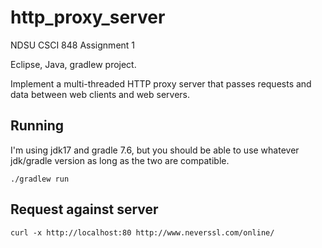 # http_proxy_server
NDSU CSCI 848 Assignment 1

Eclipse, Java, gradlew project. 

Implement a multi-threaded HTTP proxy server that passes requests and data between web clients and web servers.

## Running
I'm using jdk17 and gradle 7.6, but you should be able to use whatever jdk/gradle version as long as the two are compatible.

`./gradlew run`

## Request against server
`curl -x http://localhost:80 http://www.neverssl.com/online/`
